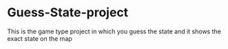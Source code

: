# Guess-State-project
This is the game type project in which you guess the state and it shows the exact state on the map
